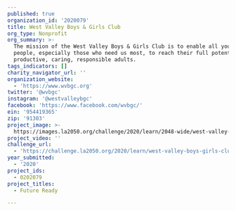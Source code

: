 ```yaml
---
published: true
organization_id: '2020079'
title: West Valley Boys & Girls Club
org_type: Nonprofit
org_summary: >-
  The mission of the West Valley Boys & Girls Club is to enable all young
  people, especially those who need us most, to reach their full potential as
  productive, caring, responsible adults. 
tags_indicators: []
charity_navigator_url: ''
organization_website:
  - 'https://www.wvbgc.org'
twitter: '@wvbgc'
instagram: '@westvalleybgc'
facebook: 'https://www.facebook.com/wvbgc/'
ein: '954419365'
zip: '91303'
project_image: >-
  https://images.la2050.org/challenge/2020/learn/2048-wide/west-valley-boys-girls-club.jpg
project_video: ''
challenge_url:
  - 'https://challenge.la2050.org/2020/learn/west-valley-boys-girls-club/'
year_submitted:
  - '2020'
project_ids:
  - 0202079
project_titles:
  - Future Ready

---
```

